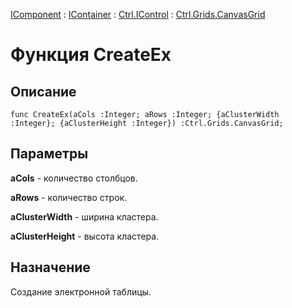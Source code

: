 ﻿---
Link: Com.Ctrl.Grids.CanvasGrid.@CreateEx
---

[IComponent](topic:Com.Custom.ComClasses.IComponent.Default) :
[IContainer](topic:Com.Custom.ComClasses.IContainer.Default) :
[Ctrl.IControl](topic:Com.Custom.ComClasses.Ctrl.IControl.Default) :
[Ctrl.Grids.CanvasGrid](Default)

# Функция CreateEx

## Описание

    func CreateEx(aCols :Integer; aRows :Integer; {aClusterWidth :Integer}; {aClusterHeight :Integer}) :Ctrl.Grids.CanvasGrid;

## Параметры

**aCols** - количество столбцов.

**aRows** - количество строк.

**aClusterWidth** - ширина кластера.

**aClusterHeight** - высота кластера.

## Назначение

Создание электронной таблицы.
